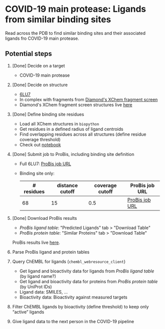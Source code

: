 # COVID-19 main protease: Ligands from similar binding sites

Read across the PDB to find similar binding sites and their associated ligands fro COVID-19 main protease.

## Potential steps

1. [Done] Decide on a target
   - COVID-19 main protease
   
2. [Done] Decide on structure
   - [6LU7](http://www.rcsb.org/structure/6LU7)
   - In complex with fragments from [Diamond's XChem fragment screen](https://www.diamond.ac.uk/covid-19/for-scientists/Main-protease-structure-and-XChem.html)
   - Diamond's XChem fragment screen structures live [here](https://github.com/dominiquesydow/covid19/tree/master/data/Mpro_All_PDBs) 

3. [Done] Define binding site residues
   - Load all XChem structures in `biopython`
   - Get residues in a defined radius of ligand centroids
   - Find overlapping residues across all structures (define residue coverage threshold)
   - Check out [notebook](https://github.com/dominiquesydow/covid19/blob/master/notebooks/binding_site_definition.ipynb)

4. [Done] Submit job to ProBis, including binding site definition
   - Full 6LU7: [ProBis job URL](http://probis.cmm.ki.si/?what=job&job_id=24032003478165)
   - Binding site only:  
   
     | # residues | distance cutoff | coverage cutoff | ProBis job URL                                                            |
     |------------|-----------------|-----------------|---------------------------------------------------------------------------|
     | 68         | 15              | 0.5             | [ProBis job URL](http://probis.cmm.ki.si/?what=job&job_id=25032048431709) |

5. [Done] Download ProBis results
   - *ProBis ligand table*: "Predicted Ligands" tab > "Download Table"
   - *ProBis protein table*: "Similar Proteins" tab > "Download Table"
   
   ProBis results live [here](https://github.com/dominiquesydow/covid19/tree/master/data/probis).
   
6. Parse ProBis ligand and protein tables

7. Query ChEMBL for ligands (`chembl_webresource_client`)
   - Get ligand and bioactivity data for ligands from *ProBis ligand table* (by ligand name?)
   - Get ligand and bioactivity data for proteins from *ProBis protein table* (by UniProt IDs)
   - Ligand data: SMILES, ...
   - Bioactivity data: Bioactivity against measured targets

8. Filter ChEMBL ligands by bioactivity (define threshold) to keep only “active” ligands

9. Give ligand data to the next person in the COVID-19 pipeline

